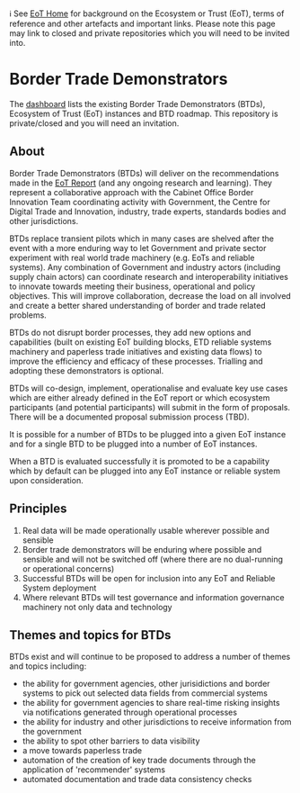 ℹ️ See [EoT Home](https://github.com/ecosystem-of-trust) for background on the Ecosystem or Trust (EoT), terms of reference and other artefacts and important links. Please note this page may link to closed and private repositories which you will need to be invited into.

# Border Trade Demonstrators

The [dashboard](https://github.com/border-trade-demonstrators/dashboard) lists the existing Border Trade Demonstrators (BTDs), Ecosystem of Trust (EoT) instances and BTD roadmap. This repository is private/closed and you will need an invitation.

## About

Border Trade Demonstrators (BTDs) will deliver on the recommendations made in the [EoT Report](https://www.gov.uk/government/publications/the-ecosystem-of-trust-evaluation-report-2023) (and any ongoing research and learning). They represent a collaborative approach with the Cabinet Office Border Innovation Team coordinating activity with Government, the Centre for Digital Trade and Innovation, industry, trade experts, standards bodies and other jurisdictions.

BTDs replace transient pilots which in many cases are shelved after the event with a more enduring way to let Government and private sector experiment with real world trade machinery (e.g. EoTs and reliable systems). Any combination of Government and industry actors (including supply chain actors) can coordinate research and interoperability initiatives to innovate towards meeting their business, operational and policy objectives. This will improve collaboration, decrease the load on all involved and create a better shared understanding of border and trade related problems.

BTDs do not disrupt border processes, they add new options and capabilities (built on existing EoT building blocks, ETD reliable systems machinery and paperless trade initiatives and existing data flows) to improve the efficiency and efficacy of these processes. Trialling and adopting these demonstrators is optional.

BTDs will co-design, implement, operationalise and evaluate key use cases which are either already defined in the EoT report or which ecosystem participants (and potential participants) will submit in the form of proposals. There will be a documented proposal submission process (TBD).

It is possible for a number of BTDs to be plugged into a given EoT instance and for a single BTD to be plugged into a number of EoT instances.

When a BTD is evaluated successfully it is promoted to be a capability which by default can be plugged into any EoT instance or reliable system upon consideration.

## Principles

1. Real data will be made operationally usable wherever possible and sensible
2. Border trade demonstrators will be enduring where possible and sensible and will not be switched off (where there are no dual-running or operational concerns)
3. Successful BTDs will be open for inclusion into any EoT and Reliable System deployment
4. Where relevant BTDs will test governance and information governance machinery not only data and technology

## Themes and topics for BTDs

BTDs exist and will continue to be proposed to address a number of themes and topics including:

- the ability for government agencies, other jurisidictions and border systems to pick out selected data fields from commercial systems
- the ability for government agencies to share real-time risking insights via notifications generated through operational processes
- the ability for industry and other jurisdictions to receive information from the government
- the ability to spot other barriers to data visibility
- a move towards paperless trade
- automation of the creation of key trade documents through the application of 'recommender' systems
- automated documentation and trade data consistency checks